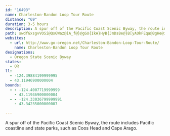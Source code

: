 ```yaml
---
id: "16493"
name: Charleston-Bandon Loop Tour Route
distance: "69"
duration: 3-5 hours
description: A spur off of the Pacific Coast Scenic Byway, the route includes Pacific coastline and state parks, such as Coos Head and Cape Arago.
path: swdfGxsgvVOSi@QsGWaz@iA_f@}@gGU{IkA}HyB{JmDsBe@}B[yAOkFEqa@BgHe@iDq@gDeA}CwAyCkBsC}BmDoDaW_]_iAi}AoAJ}OkFcEaAmEq@_QyFiOqEmEkAkBYmEQua@_AqB[yGcDcC{@gCY_MP_XCmDDsDrA}WtOsB`A_AHuEOoFgAc@BiE`As]`Q{]hPk]tPsCzAoCjB}DrDaJfH_CfC_@PcDCs@Rg@b@[d@Ob@e@dESv@}@`CkAdBg@Ro@?_BGs@OyAaAoBSiDCs@Yi@g@_AsBs@kAeBmBcAs@mEuBaJkHyB{AaEsByEcBqJcBcQyD_@QYk@EyA]iAQUWG_AXcBdAu@t@gBv@eAlA_Bj@cArAi@fAy@|@k@Zs@N_@Q}AmB}I}GmBu@gJsBcCSOOi@i@m@kAk@mE_@y@WK{CD}BWo@NiAdAc@xAS`BiA~C_BtAm@Vq@l@iAYo@EY@SP[g@q@_Cu@aBUkA?uBn@wCT_@x@s@DgBx@y@\qAt@[|@kCd@y@?_@s@_DEiBK]MQQAqC?c@Lg@^i@Di@QcAu@gCk@uEm@{AEcDeBe@s@iAqC[{@SWm@Mq@AOYDe@n@k@Zs@ReECmAKSUEoAJYY?_@`@q@RaA?k@EYs@mAYSuCy@][?a@HGxAKJYGe@}@s@IQD[RKlAETS?KK_@g@s@iAgAQcC]yAs@m@Us@e@e@wAUu@R_As@i@Li@`@U?sAyAcBu@iAsCwBeD{BaI}BoDc@_AeB}Fg@iCyCsHK_@?m@P}CAcAI}A_@mBcFaG}BmHmAgC_@aBKeAD_@~@kD|@iG@kBQgCZ{E?eB[yDg@kAq@m@q@?{Cd@wAFqGAsAK{B_AuHeCUOoCeEy@g@y@EgDl@iErBuHfFoCvAsAf@{Dx@{PhGiB\cH@}AVm@\k@z@]`BKvAUhNGjAa@zC}BlGy@dBiCxD_A~@i@NkKAiAX}CrBwE~Ge@`@m@XwHdCgNlBmCdAiANiAAsAYo@@sE|AgAKo@D_@L_BjAo@LiAm@gBgBm@_Aa@wAUkBCwDIwAiBgIeAuHg@mE[sAm@}@oE{CmA_@yQkCiE}@sDe@{GEyDr@}@Di@EyGyBw@q@u@aAiAwBYoA_@{Do@_Bo@s@qBwAk@q@aCiF{BaBqAo@sCb@aBIy@SqGaDmD_Di@mAEqCSwBCkEA_@UYcAKoAFm@NcAf@o@AuBq@?d@PtBAvAg@nDU~@H~BEf@OjAO^g@x@k@j@aEzBeAbAi@r@cAxB[bAYpBMfCVxDx@zC~ApCvHtJh@rAr@dEdBzOnCbN\xCB~@SzC}Hpa@WlBOnDR|GbFnl@l@~Dt@`DnAxC`BfCrGnGbBv@tAEjDu@tAXxAn@h@b@Xf@XtEj@lAr@p@^Vh@?\K`@e@Ru@JyBNeA\q@d@e@rA_@r@XZ\l@dAH`@FjA_BtJArBNdAtBzHb@lCNrBMjEB`B|@lCtB~Ct@^pBRpFLlHDrBQx@Hx@N~BvApN`Np@~@~AnClC`Gt@pAlXhZ~OjWr@~@hAx@t@Tx@H|Fe@vADlD^f@LjAv@xDfEbAJjAQ|BgBn@f@\j@j@tCEj@Yl@_@Fe@j@y@|Dy@`B_@^s@?i@k@Ka@f@aKAYOYy@eA
websites:
  - url: http://www.go-oregon.net/Charleston-Bandon-Loop-Tour-Route/
    name: Charleston-Bandon Loop Tour Route
designations:
  - Oregon State Scenic Byway
states:
  - OR
ll:
  - -124.39884199999995
  - 43.11946900000004
bounds:
  - - -124.4007719999999
    - 43.11946900000004
  - - -124.33036799999991
    - 43.34235000000007

---
```


A spur off of the Pacific Coast Scenic Byway, the route includes Pacific coastline and state parks, such as Coos Head and Cape Arago.
